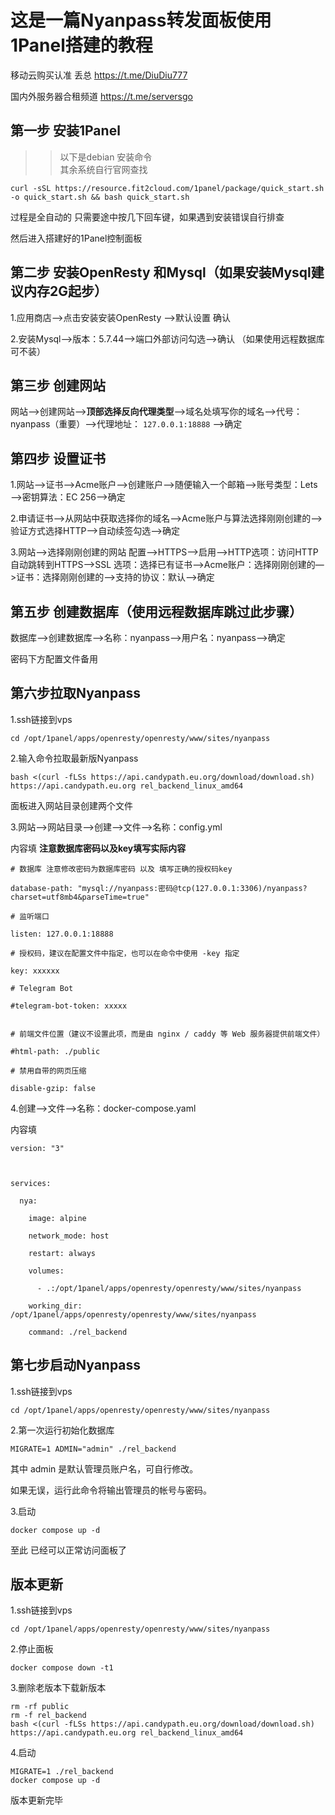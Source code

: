 # 这是一篇Nyanpass转发面板使用1Panel搭建的教程
移动云购买认准 丢总 https://t.me/DiuDiu777

国内外服务器合租频道 https://t.me/serversgo

## **第一步** 安装1Panel  
>>以下是debian 安装命令  
其余系统自行官网查找
```
curl -sSL https://resource.fit2cloud.com/1panel/package/quick_start.sh -o quick_start.sh && bash quick_start.sh
```
过程是全自动的 只需要途中按几下回车键，如果遇到安装错误自行排查 

然后进入搭建好的1Panel控制面板
## **第二步** 安装OpenResty 和Mysql（如果安装Mysql建议内存2G起步）
1.应用商店—>点击安装安装OpenResty —>默认设置 确认

2.安装Mysql—>版本：5.7.44—>端口外部访问勾选—>确认 （如果使用远程数据库 可不装）

## **第三步** 创建网站
网站—>创建网站—>**顶部选择反向代理类型**—>域名处填写你的域名—>代号： nyanpass（重要）—>代理地址： ```127.0.0.1:18888```
—>确定

## **第四步** 设置证书 
1.网站—>证书—>Acme账户—>创建账户—>随便输入一个邮箱—>账号类型：Lets—>密钥算法：EC 256—>确定

2.申请证书—>从网站中获取选择你的域名—>Acme账户与算法选择刚刚创建的—>验证方式选择HTTP—>自动续签勾选—>确定

3.网站—>选择刚刚创建的网站 配置—>HTTPS—>启用—>HTTP选项：访问HTTP自动跳转到HTTPS—>SSL 选项：选择已有证书—>Acme账户：选择刚刚创建的—>证书：选择刚刚创建的—>支持的协议：默认—>确定

## **第五步** 创建数据库（使用远程数据库跳过此步骤）
数据库—>创建数据库—>名称：nyanpass—>用户名：nyanpass—>确定

密码下方配置文件备用

## **第六步**拉取Nyanpass
1.ssh链接到vps 
```
cd /opt/1panel/apps/openresty/openresty/www/sites/nyanpass
```

2.输入命令拉取最新版Nyanpass
```
bash <(curl -fLSs https://api.candypath.eu.org/download/download.sh) https://api.candypath.eu.org rel_backend_linux_amd64
```
面板进入网站目录创建两个文件

3.网站—>网站目录—>创建—>文件—>名称：config.yml

内容填  **注意数据库密码以及key填写实际内容**
```
# 数据库 注意修改密码为数据库密码 以及 填写正确的授权码key

database-path: "mysql://nyanpass:密码@tcp(127.0.0.1:3306)/nyanpass?charset=utf8mb4&parseTime=true"

# 监听端口

listen: 127.0.0.1:18888

# 授权码，建议在配置文件中指定，也可以在命令中使用 -key 指定

key: xxxxxx

# Telegram Bot

#telegram-bot-token: xxxxx


# 前端文件位置（建议不设置此项，而是由 nginx / caddy 等 Web 服务器提供前端文件）

#html-path: ./public

# 禁用自带的网页压缩

disable-gzip: false
```

4.创建—>文件—>名称：docker-compose.yaml

内容填
```
version: "3"



services:

  nya:

    image: alpine

    network_mode: host

    restart: always

    volumes:

      - .:/opt/1panel/apps/openresty/openresty/www/sites/nyanpass

    working_dir: /opt/1panel/apps/openresty/openresty/www/sites/nyanpass

    command: ./rel_backend
```

## **第七步**启动Nyanpass
1.ssh链接到vps 
```
cd /opt/1panel/apps/openresty/openresty/www/sites/nyanpass
```
2.第一次运行初始化数据库
```
MIGRATE=1 ADMIN="admin" ./rel_backend
```
其中 admin 是默认管理员账户名，可自行修改。

如果无误，运行此命令将输出管理员的帐号与密码。

3.启动
```
docker compose up -d
```
至此 已经可以正常访问面板了

## **版本更新**
1.ssh链接到vps 
```
cd /opt/1panel/apps/openresty/openresty/www/sites/nyanpass
```
2.停止面板
```
docker compose down -t1
```
3.删除老版本下载新版本
```
rm -rf public
rm -f rel_backend
bash <(curl -fLSs https://api.candypath.eu.org/download/download.sh) https://api.candypath.eu.org rel_backend_linux_amd64
```
4.启动
```
MIGRATE=1 ./rel_backend
docker compose up -d
```
版本更新完毕
